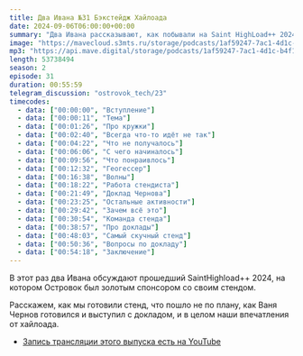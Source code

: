 ```yaml
---
title: Два Ивана №31 Бэкстейдж Хайлоада
date: 2024-09-06T06:00:00+00:00
summary: "Два Ивана рассказывают, как побывали на Saint HighLoad++ 2024."
image: "https://mavecloud.s3mts.ru/storage/podcasts/1af59247-7ac1-4d1c-b4f1-fd950f3daf15/images/f1b2ceef-02d6-4896-ad52-1d74ddcedd91.png"
mp3: "https://api.mave.digital/storage/podcasts/1af59247-7ac1-4d1c-b4f1-fd950f3daf15/episodes/f1b2ceef-02d6-4896-ad52-1d74ddcedd91.mp3"
length: 53738494
season: 2
episode: 31
duration: 00:55:59
telegram_discussion: "ostrovok_tech/23"
timecodes:
  - data: ["00:00:00", "Вступление"]
  - data: ["00:00:11", "Тема"]
  - data: ["00:01:26", "Про кружки"]
  - data: ["00:02:40", "Всегда что-то идёт не так"]
  - data: ["00:04:22", "Что не получалось"]
  - data: ["00:06:06", "С чего начиналось"]
  - data: ["00:09:56", "Что понраивлось"]
  - data: ["00:12:32", "Геогессер"]
  - data: ["00:16:38", "Волны"]
  - data: ["00:18:22", "Работа стендиста"]
  - data: ["00:21:49", "Доклад Чернова"]
  - data: ["00:23:25", "Остальные активности"]
  - data: ["00:29:42", "Зачем всё это"]
  - data: ["00:30:54", "Команда стенда"]
  - data: ["00:38:57", "Про доклады"]
  - data: ["00:48:03", "Самый скучный стенд"]
  - data: ["00:50:36", "Вопросы по докладу"]
  - data: ["00:54:18", "Заключение"]
---
```


В этот раз два Ивана обсуждают прошедший SaintHighload++ 2024, на котором Островок был золотым спонсором со своим стендом.

Расскажем, как мы готовили стенд, что пошло не по плану, как Ваня Чернов готовился и выступил с докладом, и в целом наши впечатления от хайлоада.

<!-- links -->

- [Запись трансляции этого выпуска есть на YouTube](https://www.youtube.com/watch?v=NpLuMqVm-q4)

